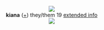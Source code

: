 <p align="center">
  <img src="https://cdn.discordapp.com/attachments/852712988162916387/1144455980109795508/223dc9fb30f5626a9835b83bbd73df1f.png">
  <br><strong>kiana</strong> (<a href="https://en.pronouns.page/@orangutanfather">+</a>) they/them 19 <a href="https://finality.straw.page/">extended info</a>
  <br><img src="https://cdn.discordapp.com/attachments/431499091269124117/1144074676360986635/music_notes.gif">
</p>
